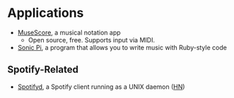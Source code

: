 # Applications

- [MuseScore](https://musescore.org/), a musical notation app
  - Open source, free. Supports input via MIDI.
- [Sonic Pi](https://sonic-pi.net/), a program that allows you to write music
  with Ruby-style code

## Spotify-Related

- [Spotifyd](https://github.com/Spotifyd/spotifyd), a Spotify client running as
  a UNIX daemon ([HN](https://news.ycombinator.com/item?id=34056067))
